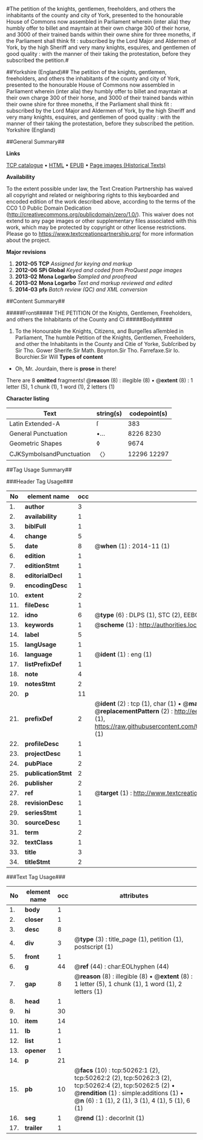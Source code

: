 #The petition of the knights, gentlemen, freeholders, and others the inhabitants of the county and city of York, presented to the honourable House of Commons now assembled in Parliament wherein (inter alia) they humbly offer to billet and mayntain at their own charge 300 of their horse, and 3000 of their trained bands within their owne shire for three moneths, if the Parliament shall think fit : subscribed by the Lord Major and Aldermen of York, by the high Sheriff and very many knights, esquires, and gentlemen of good quality : with the manner of their taking the protestation, before they subscribed the petition.#

##Yorkshire (England)##
The petition of the knights, gentlemen, freeholders, and others the inhabitants of the county and city of York, presented to the honourable House of Commons now assembled in Parliament wherein (inter alia) they humbly offer to billet and mayntain at their own charge 300 of their horse, and 3000 of their trained bands within their owne shire for three moneths, if the Parliament shall think fit : subscribed by the Lord Major and Aldermen of York, by the high Sheriff and very many knights, esquires, and gentlemen of good quality : with the manner of their taking the protestation, before they subscribed the petition.
Yorkshire (England)

##General Summary##

**Links**

[TCP catalogue](http://www.ota.ox.ac.uk/tcp/)  • 
[HTML](http://tei.it.ox.ac.uk/tcp/Texts-HTML/free/A54/A54548.html)  • 
[EPUB](http://tei.it.ox.ac.uk/tcp/Texts-EPUB/free/A54/A54548.epub) • 
[Page images (Historical Texts)](https://historicaltexts.jisc.ac.uk/eebo-11876291e)

**Availability**

To the extent possible under law, the Text Creation Partnership has waived all copyright and related or neighboring rights to this keyboarded and encoded edition of the work described above, according to the terms of the CC0 1.0 Public Domain Dedication (http://creativecommons.org/publicdomain/zero/1.0/). This waiver does not extend to any page images or other supplementary files associated with this work, which may be protected by copyright or other license restrictions. Please go to https://www.textcreationpartnership.org/ for more information about the project.

**Major revisions**

1. __2012-05__ __TCP__ *Assigned for keying and markup*
1. __2012-06__ __SPi Global__ *Keyed and coded from ProQuest page images*
1. __2013-02__ __Mona Logarbo__ *Sampled and proofread*
1. __2013-02__ __Mona Logarbo__ *Text and markup reviewed and edited*
1. __2014-03__ __pfs__ *Batch review (QC) and XML conversion*

##Content Summary##

#####Front#####
THE PETITION Of the Knights, Gentlemen, Freeholders, and others the Inhabitants of the County and Ci
#####Body#####

1. To the Honourable the Knights, Citizens, and Burgeſſes aſſembled in Parliament, The humble Petition of the Knights, Gentlemen, Freeholders, and other the Inhabitants in the County and Citie of Yorke,
Subſcribed by
Sir Tho. Gower Sherife.Sir Math. Boynton.Sir Tho. Farrefaxe.Sir Io. Bourchier.Sir Will
**Types of content**

  * Oh, Mr. Jourdain, there is **prose** in there!

There are 8 **omitted** fragments! 
 @__reason__ (8) : illegible (8)  •  @__extent__ (8) : 1 letter (5), 1 chunk (1), 1 word (1), 2 letters (1)

**Character listing**


|Text|string(s)|codepoint(s)|
|---|---|---|
|Latin Extended-A|ſ|383|
|General Punctuation|•…|8226 8230|
|Geometric Shapes|◊|9674|
|CJKSymbolsandPunctuation|〈〉|12296 12297|

##Tag Usage Summary##

###Header Tag Usage###

|No|element name|occ|attributes|
|---|---|---|---|
|1.|__author__|3||
|2.|__availability__|1||
|3.|__biblFull__|1||
|4.|__change__|5||
|5.|__date__|8| @__when__ (1) : 2014-11 (1)|
|6.|__edition__|1||
|7.|__editionStmt__|1||
|8.|__editorialDecl__|1||
|9.|__encodingDesc__|1||
|10.|__extent__|2||
|11.|__fileDesc__|1||
|12.|__idno__|6| @__type__ (6) : DLPS (1), STC (2), EEBO-CITATION (1), OCLC (1), VID (1)|
|13.|__keywords__|1| @__scheme__ (1) : http://authorities.loc.gov/ (1)|
|14.|__label__|5||
|15.|__langUsage__|1||
|16.|__language__|1| @__ident__ (1) : eng (1)|
|17.|__listPrefixDef__|1||
|18.|__note__|4||
|19.|__notesStmt__|2||
|20.|__p__|11||
|21.|__prefixDef__|2| @__ident__ (2) : tcp (1), char (1)  •  @__matchPattern__ (2) : ([0-9\-]+):([0-9IVX]+) (1), (.+) (1)  •  @__replacementPattern__ (2) : http://eebo.chadwyck.com/downloadtiff?vid=$1&page=$2 (1), https://raw.githubusercontent.com/textcreationpartnership/Texts/master/tcpchars.xml#$1 (1)|
|22.|__profileDesc__|1||
|23.|__projectDesc__|1||
|24.|__pubPlace__|2||
|25.|__publicationStmt__|2||
|26.|__publisher__|2||
|27.|__ref__|1| @__target__ (1) : http://www.textcreationpartnership.org/docs/. (1)|
|28.|__revisionDesc__|1||
|29.|__seriesStmt__|1||
|30.|__sourceDesc__|1||
|31.|__term__|2||
|32.|__textClass__|1||
|33.|__title__|3||
|34.|__titleStmt__|2||


###Text Tag Usage###

|No|element name|occ|attributes|
|---|---|---|---|
|1.|__body__|1||
|2.|__closer__|1||
|3.|__desc__|8||
|4.|__div__|3| @__type__ (3) : title_page (1), petition (1), postscript (1)|
|5.|__front__|1||
|6.|__g__|44| @__ref__ (44) : char:EOLhyphen (44)|
|7.|__gap__|8| @__reason__ (8) : illegible (8)  •  @__extent__ (8) : 1 letter (5), 1 chunk (1), 1 word (1), 2 letters (1)|
|8.|__head__|1||
|9.|__hi__|30||
|10.|__item__|14||
|11.|__lb__|1||
|12.|__list__|1||
|13.|__opener__|1||
|14.|__p__|21||
|15.|__pb__|10| @__facs__ (10) : tcp:50262:1 (2), tcp:50262:2 (2), tcp:50262:3 (2), tcp:50262:4 (2), tcp:50262:5 (2)  •  @__rendition__ (1) : simple:additions (1)  •  @__n__ (6) : 1 (1), 2 (1), 3 (1), 4 (1), 5 (1), 6 (1)|
|16.|__seg__|1| @__rend__ (1) : decorInit (1)|
|17.|__trailer__|1||
